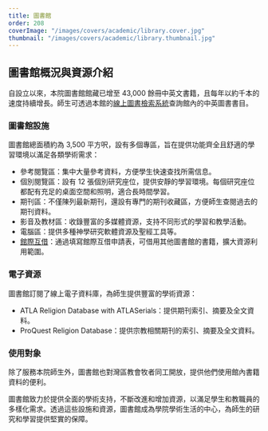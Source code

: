 ```yaml
---
title: 圖書館
order: 208
coverImage: "/images/covers/academic/library.cover.jpg"
thumbnail: "/images/covers/academic/library.thumbnail.jpg"
---
```


## 圖書館概況與資源介紹
自設立以來，本院圖書館館藏已增至 43,000 餘冊中英文書籍，且每年以約千本的速度持續增長。師生可透過本館的[線上圖書檢索系統](https://cwts.bywatersolutions.com/)查詢館內的中英圖書書目。

### 圖書館設施
圖書館總面積約為 3,500 平方呎，設有多個專區，旨在提供功能齊全且舒適的學習環境以滿足各類學術需求：

- 參考閱覽區：集中大量參考資料，方便學生快速查找所需信息。
- 個別閱覽區：設有 12 張個別研究座位，提供安靜的學習環境。每個研究座位都配有充足的桌面空間和照明，適合長時間學習。
- 期刊區：不僅陳列最新期刊，還設有專門的期刊收藏區，方便師生查閱過去的期刊資料。
- 影音及教材區：收錄豐富的多媒體資源，支持不同形式的學習和教學活動。
- 電腦區：提供多種神學研究軟體資源及聖經工具等。
- [館際互借](https://docs.google.com/forms/d/e/1FAIpQLSf6Or5P3hgldmdmUqBUuXMgNJSUwaQX7NPr5gHx019ECDlDrg/viewform)：通過填寫館際互借申請表，可借用其他圖書館的書籍，擴大資源利用範圍。

### 電子資源
圖書館訂閱了線上電子資料庫，為師生提供豐富的學術資源：

- ATLA Religion Database with ATLASerials：提供期刊索引、摘要及全文資料。
- ProQuest Religion Database：提供宗教相關期刊的索引、摘要及全文資料。

### 使用對象
除了服務本院師生外，圖書館也對灣區教會牧者同工開放，提供他們使用館內書籍資料的便利。

圖書館致力於提供全面的學術支持，不斷改進和增加資源，以滿足學生和教職員的多樣化需求。透過這些設施和資源，圖書館成為學院學術生活的中心，為師生的研究和學習提供堅實的保障。